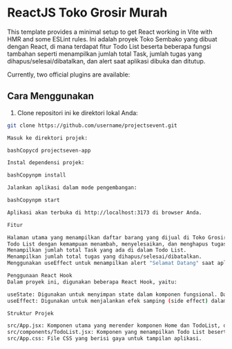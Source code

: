 # ReactJS Toko Grosir Murah

This template provides a minimal setup to get React working in Vite with HMR and some ESLint rules.
Ini adalah proyek Toko Sembako yang dibuat dengan React, di mana terdapat fitur Todo List beserta beberapa fungsi tambahan seperti menampilkan jumlah total Task, jumlah tugas yang dihapus/selesai/dibatalkan, dan alert saat aplikasi dibuka dan ditutup.

Currently, two official plugins are available:
## Cara Menggunakan

1. Clone repositori ini ke direktori lokal Anda:

```bash
git clone https://github.com/username/projectsevent.git

Masuk ke direktori projek:

bashCopycd projectseven-app

Instal dependensi projek:

bashCopynpm install

Jalankan aplikasi dalam mode pengembangan:

bashCopynpm start

Aplikasi akan terbuka di http://localhost:3173 di browser Anda.

Fitur

Halaman utama yang menampilkan daftar barang yang dijual di Toko Grosir Murah
Todo List dengan kemampuan menambah, menyelesaikan, dan menghapus tugas yang terkait dengan pekerjaan sehari-hari di Toko Sembako.
Menampilkan jumlah total Task yang ada di dalam Todo List.
Menampilkan jumlah total tugas yang dihapus/selesai/dibatalkan.
Menggunakan useEffect untuk menampilkan alert "Selamat Datang" saat aplikasi dibuka dan alert "Sampai Jumpa" ketika aplikasi ditutup.

Penggunaan React Hook
Dalam proyek ini, digunakan beberapa React Hook, yaitu:

useState: Digunakan untuk menyimpan state dalam komponen fungsional. Dalam kasus ini, useState digunakan untuk menyimpan daftar tugas (tasks), jumlah total tugas (totalTasks), dan jumlah tugas yang dihapus/selesai/dibatalkan (completedTasks).
useEffect: Digunakan untuk menjalankan efek samping (side effect) dalam komponen fungsional. Dalam kasus ini, useEffect digunakan untuk menampilkan alert "Selamat Datang" saat aplikasi dibuka dan alert "Sampai Jumpa" ketika aplikasi ditutup.

Struktur Projek

src/App.jsx: Komponen utama yang merender komponen Home dan TodoList, difile ini juga menampilkan Komponen yang menampilkan halaman utama dan daftar barang yang dijual di Toko Sembako.
src/components/TodoList.jsx: Komponen yang menampilkan Todo List beserta fungsi-fungsi terkait seperti menambah, menyelesaikan, dan menghapus tugas, serta menampilkan jumlah total Task dan jumlah tugas yang dihapus/selesai/dibatalkan.
src/App.css: File CSS yang berisi gaya untuk tampilan aplikasi.
